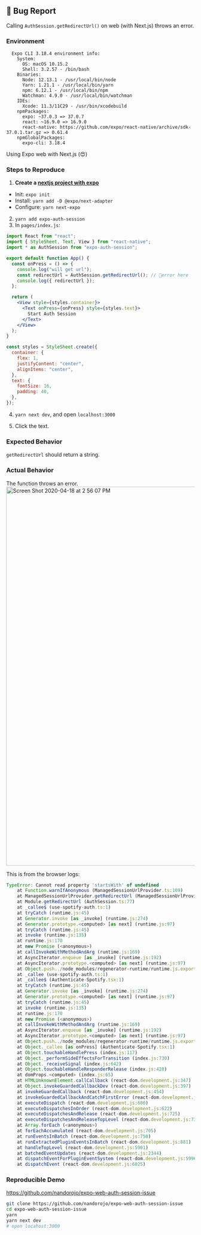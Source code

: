 ## 🐛 Bug Report

Calling `AuthSession.getRedirectUrl()` on web (with Next.js) throws an error.

### Environment

```
  Expo CLI 3.18.4 environment info:
    System:
      OS: macOS 10.15.2
      Shell: 3.2.57 - /bin/bash
    Binaries:
      Node: 12.13.1 - /usr/local/bin/node
      Yarn: 1.21.1 - /usr/local/bin/yarn
      npm: 6.12.1 - /usr/local/bin/npm
      Watchman: 4.9.0 - /usr/local/bin/watchman
    IDEs:
      Xcode: 11.3/11C29 - /usr/bin/xcodebuild
    npmPackages:
      expo: ~37.0.3 => 37.0.7
      react: ~16.9.0 => 16.9.0
      react-native: https://github.com/expo/react-native/archive/sdk-37.0.1.tar.gz => 0.61.4
    npmGlobalPackages:
      expo-cli: 3.18.4
```

Using Expo web with Next.js (😍)

### Steps to Reproduce

1. **Create a [nextjs project with expo](https://docs.expo.io/versions/latest/guides/using-nextjs/)**

- Init: `expo init`
- Install: `yarn add -D @expo/next-adapter`
- Configure: `yarn next-expo`

2. `yarn add expo-auth-session`
3. In `pages/index.js`:

```jsx
import React from "react";
import { StyleSheet, Text, View } from "react-native";
import * as AuthSession from "expo-auth-session";

export default function App() {
  const onPress = () => {
    console.log("will get url");
    const redirectUrl = AuthSession.getRedirectUrl(); // 🚨error here
    console.log({ redirectUrl });
  };

  return (
    <View style={styles.container}>
      <Text onPress={onPress} style={styles.text}>
        Start Auth Session
      </Text>
    </View>
  );
}

const styles = StyleSheet.create({
  container: {
    flex: 1,
    justifyContent: "center",
    alignItems: "center",
  },
  text: {
    fontSize: 16,
    padding: 40,
  },
});
```

4. `yarn next dev`, and open `localhost:3000`

5. Click the text.

### Expected Behavior

`getRedirectUrl` should return a string.

### Actual Behavior

The function throws an error.
<img width="1009" alt="Screen Shot 2020-04-18 at 2 56 07 PM" src="https://user-images.githubusercontent.com/13172299/79668722-d0627100-8184-11ea-872f-6f338dfc654d.png">

This is from the browser logs:

```js
TypeError: Cannot read property 'startsWith' of undefined
    at Function.warnIfAnonymous (ManagedSessionUrlProvider.ts:109)
    at ManagedSessionUrlProvider.getRedirectUrl (ManagedSessionUrlProvider.ts:83)
    at Module.getRedirectUrl (AuthSession.ts:77)
    at _callee$ (use-spotify-auth.ts:1)
    at tryCatch (runtime.js:45)
    at Generator.invoke [as _invoke] (runtime.js:274)
    at Generator.prototype.<computed> [as next] (runtime.js:97)
    at tryCatch (runtime.js:45)
    at invoke (runtime.js:135)
    at runtime.js:170
    at new Promise (<anonymous>)
    at callInvokeWithMethodAndArg (runtime.js:169)
    at AsyncIterator.enqueue [as _invoke] (runtime.js:192)
    at AsyncIterator.prototype.<computed> [as next] (runtime.js:97)
    at Object.push../node_modules/regenerator-runtime/runtime.js.exports.async (runtime.js:219)
    at _callee (use-spotify-auth.ts:1)
    at _callee$ (Authenticate-Spotify.tsx:1)
    at tryCatch (runtime.js:45)
    at Generator.invoke [as _invoke] (runtime.js:274)
    at Generator.prototype.<computed> [as next] (runtime.js:97)
    at tryCatch (runtime.js:45)
    at invoke (runtime.js:135)
    at runtime.js:170
    at new Promise (<anonymous>)
    at callInvokeWithMethodAndArg (runtime.js:169)
    at AsyncIterator.enqueue [as _invoke] (runtime.js:192)
    at AsyncIterator.prototype.<computed> [as next] (runtime.js:97)
    at Object.push../node_modules/regenerator-runtime/runtime.js.exports.async (runtime.js:219)
    at Object._callee [as onPress] (Authenticate-Spotify.tsx:1)
    at Object.touchableHandlePress (index.js:117)
    at Object._performSideEffectsForTransition (index.js:730)
    at Object._receiveSignal (index.js:642)
    at Object.touchableHandleResponderRelease (index.js:428)
    at domProps.<computed> (index.js:65)
    at HTMLUnknownElement.callCallback (react-dom.development.js:347)
    at Object.invokeGuardedCallbackDev (react-dom.development.js:397)
    at invokeGuardedCallback (react-dom.development.js:454)
    at invokeGuardedCallbackAndCatchFirstError (react-dom.development.js:468)
    at executeDispatch (react-dom.development.js:600)
    at executeDispatchesInOrder (react-dom.development.js:622)
    at executeDispatchesAndRelease (react-dom.development.js:725)
    at executeDispatchesAndReleaseTopLevel (react-dom.development.js:733)
    at Array.forEach (<anonymous>)
    at forEachAccumulated (react-dom.development.js:705)
    at runEventsInBatch (react-dom.development.js:750)
    at runExtractedPluginEventsInBatch (react-dom.development.js:881)
    at handleTopLevel (react-dom.development.js:5901)
    at batchedEventUpdates (react-dom.development.js:2344)
    at dispatchEventForPluginEventSystem (react-dom.development.js:5996)
    at dispatchEvent (react-dom.development.js:6025)
```

### Reproducible Demo

https://github.com/nandorojo/expo-web-auth-session-issue

```sh
git clone https://github.com/nandorojo/expo-web-auth-session-issue
cd expo-web-auth-session-issue
yarn
yarn next dev
# open locahost:3000
```

<!--
  Please share a project that reproduces the issue.
  There are two ways to do it:

    * Create a new app using https://snack.expo.io/ and try to reproduce the issue in it.
      This is useful if you roughly know where the problem is, or can’t share the real code.

    * Or, copy your app and remove things until you’re left with the minimal reproducible demo.
      This is useful for finding the root cause. You may then optionally create a Snack.

  This is a good guide to creating bug demos: https://stackoverflow.com/help/mcve
  Once you’re done, copy and paste the link to the Snack or a public GitHub repository below.

  (Even if your issue can only be reproduced in a standalone app, please include a Snack
  or GitHub repo we can use to build a standalone app!)
-->

<!--
  What happens if you skip this step?

  Someone will read your bug report, and maybe will be able to help you,
  but it’s unlikely that it will get much attention from the team. Eventually,
  the issue will likely get closed in favor of issues that have reproducible demos.

  Please remember that:

    * Issues without reproducible demos have a very low priority.
    * The person fixing the bug would have to do that anyway. Please be respectful of their time.
    * You might figure out the issues yourself as you work on extracting it.

  Thanks for helping us help you!
-->
